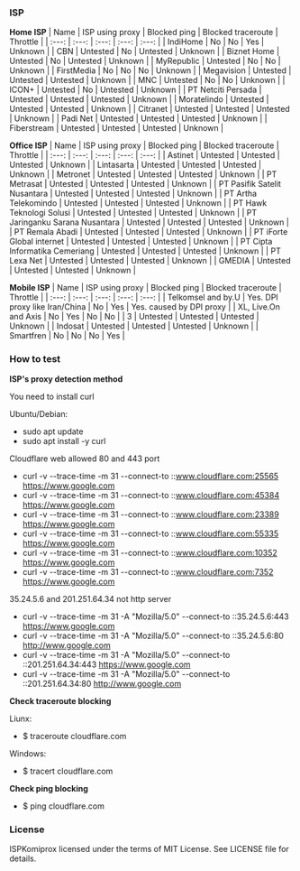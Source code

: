  ### ISP
 **Home ISP**
| Name | ISP using proxy | Blocked ping | Blocked traceroute | Throttle |
| :---: | :---: | :---: | :---: | :---: |
| IndiHome | No | No | Yes | Unknown |
| CBN | Untested | No | Untested | Unknown |
| Biznet Home | Untested | No | Untested | Unknown |
| MyRepublic | Untested | No | No | Unknown |
| FirstMedia | No | No | No | Unknown |
| Megavision | Untested | Untested | Untested | Unknown |
| MNC | Untested | No | No | Unknown |
| ICON+ | Untested | No | Untested | Unknown |
| PT Netciti Persada | Untested | Untested | Untested | Unknown |
| Moratelindo | Untested | Untested | Untested | Unknown |
| Citranet | Untested | Untested | Untested | Unknown |
| Padi Net | Untested | Untested | Untested | Unknown |
| Fiberstream | Untested | Untested | Untested | Unknown |

**Office ISP**
| Name | ISP using proxy | Blocked ping | Blocked traceroute | Throttle |
| :---: | :---: | :---: | :---: | :---: |
| Astinet | Untested | Untested | Untested | Unknown |
| Lintasarta | Untested | Untested | Untested | Unknown |
| Metronet | Untested | Untested | Untested | Unknown |
| PT Metrasat | Untested | Untested | Untested | Unknown |
| PT Pasifik Satelit Nusantara | Untested | Untested | Untested | Unknown |
| PT Artha Telekomindo | Untested | Untested | Untested | Unknown |
| PT Hawk Teknologi Solusi | Untested | Untested | Untested | Unknown |
| PT Jaringanku Sarana Nusantara | Untested | Untested | Untested | Unknown |
| PT Remala Abadi | Untested | Untested | Untested | Unknown |
| PT iForte Global internet | Untested | Untested | Untested | Unknown |
| PT Cipta Informatika Cemeriang | Untested | Untested | Untested | Unknown |
| PT Lexa Net | Untested | Untested | Untested | Unknown |
| GMEDIA | Untested | Untested | Untested | Unknown |

**Mobile ISP**
| Name | ISP using proxy | Blocked ping | Blocked traceroute | Throttle |
| :---: | :---: | :---: | :---: | :---: |
| Telkomsel and by.U | Yes. DPI proxy like Iran/China | No | Yes | Yes. caused by DPI proxy |
| XL, Live.On and Axis | No | Yes | No | No |
| 3 | Untested | Untested | Untested | Unknown |
| Indosat | Untested | Untested | Untested | Unknown |
| Smartfren | No | No | No | Yes |

### How to test

**ISP's proxy detection method**

You need to install curl

Ubuntu/Debian:
- sudo apt update
- sudo apt install -y curl

Cloudflare web allowed 80 and 443 port
- curl -v --trace-time -m 31 --connect-to ::www.cloudflare.com:25565 https://www.google.com
- curl -v --trace-time -m 31 --connect-to ::www.cloudflare.com:45384 https://www.google.com
- curl -v --trace-time -m 31 --connect-to ::www.cloudflare.com:23389 https://www.google.com
- curl -v --trace-time -m 31 --connect-to ::www.cloudflare.com:55335 https://www.google.com
- curl -v --trace-time -m 31 --connect-to ::www.cloudflare.com:10352 https://www.google.com
- curl -v --trace-time -m 31 --connect-to ::www.cloudflare.com:7352 https://www.google.com

35.24.5.6 and 201.251.64.34 not http server
- curl -v --trace-time -m 31 -A "Mozilla/5.0" --connect-to ::35.24.5.6:443 https://www.google.com
- curl -v --trace-time -m 31 -A "Mozilla/5.0" --connect-to ::35.24.5.6:80 http://www.google.com
- curl -v --trace-time -m 31 -A "Mozilla/5.0" --connect-to ::201.251.64.34:443 https://www.google.com
- curl -v --trace-time -m 31 -A "Mozilla/5.0" --connect-to ::201.251.64.34:80 http://www.google.com

**Check traceroute blocking**

Liunx:
- $ traceroute cloudflare.com

Windows:
- $ tracert cloudflare.com

**Check ping blocking**

- $ ping cloudflare.com


### License
ISPKomiprox licensed under the terms of MIT License. See LICENSE file for details. 
